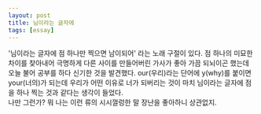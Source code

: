 ```yaml
---
layout: post
title: 님이라는 글자에
tags: [essay]
---
```

'님이라는 글자에 점 하나만 찍으면 남이되어' 라는 노래 구절이 있다. 점 하나의 미묘한 차이를 찾아내어 극명하게 다른 사이를 만들어버린 가사가 좋아 가끔 되뇌이곤 했는데 오늘 불어 공부를 하다 신기한 것을 발견했다. our(우리)라는 단어에 y(why)를 붙이면 your(너의)가 되는데 우리가 어떤 이유로 너가 되버리는 것이 마치 님이라는 글자에 점을 하나 찍는 것과 같다는 생각이 들었다.    
나만 그런가? 뭐 나는 이런 류의 시시껄렁한 말 장난을 좋아하니 상관없지.
